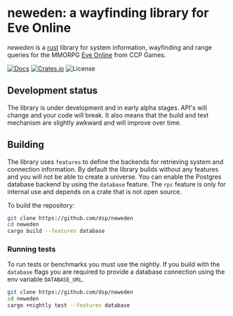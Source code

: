 # neweden: a wayfinding library for Eve Online

*neweden* is a [rust](https://rust-lang.org) library for system information,
wayfinding and range queries for the MMORPG [Eve Online](https://eveonline.com)
from CCP Games.

[![Docs](https://docs.rs/neweden/badge.svg)](https://docs.rs/neweden/)
[![Crates.io](https://img.shields.io/crates/v/neweden.svg)](https://crates.io/crates/neweden)
![License](https://img.shields.io/crates/l/neweden.svg)

## Development status
The library is under development and in early alpha stages. API's will change
and your code will break. It also means that the build and test mechanism
are slightly awkward and will improve over time.

## Building
The library uses `features` to define the backends for retrieving system
and connection information. By default the library builds without any features
and you will not be able to create a universe. You can enable the Postgres
database backend by using the `database` feature. The `rpc` feature is only
for internal use and depends on a crate that is not open source.

To build the repository:
```sh
git clone https://github.com/dsp/neweden
cd neweden
cargo build --features database
```

### Running tests
To run tests or benchmarks you must use the nightly. If you build with the
`database` flags you are required to provide a database connection using
the env variable `DATABASE_URL`.

```sh
git clone https://github.com/dsp/neweden
cd neweden
cargo +nightly test --features database
```
